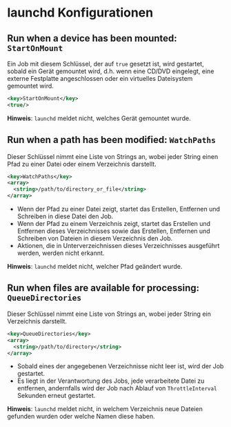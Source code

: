 # launchd Konfigurationen

## Run when a device has been mounted: `StartOnMount`
Ein Job mit diesem Schlüssel, der auf `true` gesetzt ist, wird gestartet, sobald ein Gerät gemountet wird, d.h. wenn eine CD/DVD eingelegt, eine externe Festplatte angeschlossen oder ein virtuelles Dateisystem gemountet wird.

```xml
<key>StartOnMount</key>
<true/>
```
**Hinweis**: `launchd` meldet nicht, welches Gerät gemountet wurde.

## Run when a path has been modified: `WatchPaths`
Dieser Schlüssel nimmt eine Liste von Strings an, wobei jeder String einen Pfad zu einer Datei oder einem Verzeichnis darstellt.

```xml
<key>WatchPaths</key>
<array>
  <string>/path/to/directory_or_file</string>
</array>
```

- Wenn der Pfad zu einer Datei zeigt, startet das Erstellen, Entfernen und Schreiben in diese Datei den Job.
- Wenn der Pfad zu einem Verzeichnis zeigt, startet das Erstellen und Entfernen dieses Verzeichnisses sowie das Erstellen, Entfernen und Schreiben von Dateien in diesem Verzeichnis den Job.
- Aktionen, die in Unterverzeichnissen dieses Verzeichnisses ausgeführt werden, werden nicht erkannt.

**Hinweis**: `launchd` meldet nicht, welcher Pfad geändert wurde.

## Run when files are available for processing: `QueueDirectories`
Dieser Schlüssel nimmt eine Liste von Strings an, wobei jeder String ein Verzeichnis darstellt.

```xml
<key>QueueDirectories</key>
<array>
  <string>/path/to/directory</string>
</array>
```

- Sobald eines der angegebenen Verzeichnisse nicht leer ist, wird der Job gestartet.
- Es liegt in der Verantwortung des Jobs, jede verarbeitete Datei zu entfernen, andernfalls wird der Job nach Ablauf von `ThrottleInterval` Sekunden erneut gestartet.

**Hinweis**: `launchd` meldet nicht, in welchem Verzeichnis neue Dateien gefunden wurden oder welche Namen diese haben.
